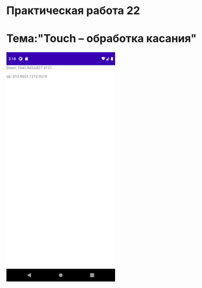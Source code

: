 Практическая работа 22
================================
Тема:"Touch – обработка касания"
================================
<img src="1.png" height="600">
